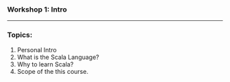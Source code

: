 ### Workshop 1: Intro
---

### **Topics**:
1. Personal Intro
2. What is the Scala Language?
3. Why to learn Scala?
4. Scope of the this course.